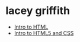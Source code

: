 # lacey griffith

<ul>
<li><a href="intro_to_html/index.html" target=_blank>Intro to HTML</a></li>
<li><a href="HTML5_to_intro_CSS/index.html" target=_blank>Intro to HTML5 and CSS</a></li>
</ul>

